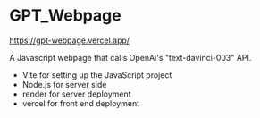 # GPT_Webpage
https://gpt-webpage.vercel.app/
<br>

A Javascript webpage that calls OpenAi's "text-davinci-003" API. <br>
- Vite for setting up the JavaScript project <br>
- Node.js for server side <br>
- render for server deployment <br>
- vercel for front end deployment <br>
